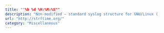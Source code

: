 ```yaml
---
title: ""%b %d %H:%M:%S""
description: "Non-modified – standard syslog structure for GNU/Linux (, ex. \"Jan  1 00:00:00\"). This type of timestamp does not provide the information about the year."
url: "http://strftime.org/"
category: "Miscellaneous"
---
```

